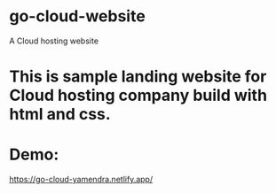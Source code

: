 # go-cloud-website
A Cloud hosting website

# This is sample landing website for Cloud hosting company build with html and css.

# Demo:
https://go-cloud-yamendra.netlify.app/
